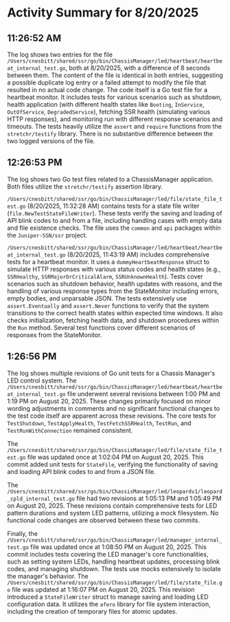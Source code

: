 # Activity Summary for 8/20/2025

## 11:26:52 AM
The log shows two entries for the file `/Users/cnesbitt/shared/ssr/go/bin/ChassisManager/led/heartbeat/heartbeat_internal_test.go`, both at 8/20/2025, with a difference of 8 seconds between them.  The content of the file is identical in both entries, suggesting a possible duplicate log entry or a failed attempt to modify the file that resulted in no actual code change.  The code itself is a Go test file for a heartbeat monitor.  It includes tests for various scenarios such as shutdown, health application (with different health states like `Booting`, `InService`, `OutOfService`, `DegradedService`), fetching SSR health (simulating various HTTP responses), and monitoring run with different response scenarios and timeouts. The tests heavily utilize the `assert` and `require` functions from the `stretchr/testify` library.  There is no substantive difference between the two logged versions of the file.


## 12:26:53 PM
The log shows two Go test files related to a ChassisManager application.  Both files utilize the `stretchr/testify` assertion library.

`/Users/cnesbitt/shared/ssr/go/bin/ChassisManager/led/file/state_file_test.go` (8/20/2025, 11:32:28 AM) contains tests for a state file writer (`file.NewTestStateFileWriter`).  These tests verify the saving and loading of API blink codes to and from a file, including handling cases with empty data and file existence checks.  The file uses the `common` and `api` packages within the `Juniper-SSN/ssr` project.


`/Users/cnesbitt/shared/ssr/go/bin/ChassisManager/led/heartbeat/heartbeat_internal_test.go` (8/20/2025, 11:43:19 AM) includes comprehensive tests for a heartbeat monitor.  It uses a `dummyHeartbeatResponse` struct to simulate HTTP responses with various status codes and health states (e.g., `SSRHealthy`, `SSRMajorOrCriticalAlarm`, `SSRUnknownHealth`).  Tests cover scenarios such as shutdown behavior, health updates with reasons, and the handling of various response types from the StateMonitor including errors, empty bodies, and unparsable JSON. The tests extensively use `assert.Eventually` and `assert.Never` functions to verify that the system transitions to the correct health states within expected time windows.  It also checks initialization, fetching health data, and shutdown procedures within the `Run` method.  Several test functions cover different scenarios of responses from the StateMonitor.


## 1:26:56 PM
The log shows multiple revisions of Go unit tests for a Chassis Manager's LED control system.  The `/Users/cnesbitt/shared/ssr/go/bin/ChassisManager/led/heartbeat/heartbeat_internal_test.go` file underwent several revisions between 1:00 PM and 1:19 PM on August 20, 2025.  These changes primarily focused on minor wording adjustments in comments and  no significant functional changes to the test code itself are apparent across these revisions. The core tests for `TestShutdown`, `TestApplyHealth`, `TestFetchSSRHealth`, `TestRun`, and `TestRunWithConnection` remained consistent.

The `/Users/cnesbitt/shared/ssr/go/bin/ChassisManager/led/file/state_file_test.go` file was updated once at 1:02:04 PM on August 20, 2025. This commit added unit tests for  `StateFile`, verifying the functionality of saving and loading API blink codes to and from a JSON file.

The `/Users/cnesbitt/shared/ssr/go/bin/ChassisManager/led/leopardv1/leopard_cpld_internal_test.go` file had two revisions at 1:05:13 PM and 1:05:49 PM on August 20, 2025. These revisions contain comprehensive tests for LED pattern durations and system LED patterns, utilizing a mock filesystem.  No functional code changes are observed between these two commits.

Finally, the `/Users/cnesbitt/shared/ssr/go/bin/ChassisManager/led/manager_internal_test.go` file was updated once at 1:08:50 PM on August 20, 2025.  This commit includes tests covering the LED manager's core functionalities, such as setting system LEDs, handling heartbeat updates, processing blink codes, and managing shutdown.  The tests use mocks extensively to isolate the manager's behavior.  The `/Users/cnesbitt/shared/ssr/go/bin/ChassisManager/led/file/state_file.go` file was updated at 1:16:07 PM on August 20, 2025.  This revision introduced a `StateFileWriter` struct to manage saving and loading LED configuration data.  It utilizes the `afero` library for file system interaction, including the creation of temporary files for atomic updates.
